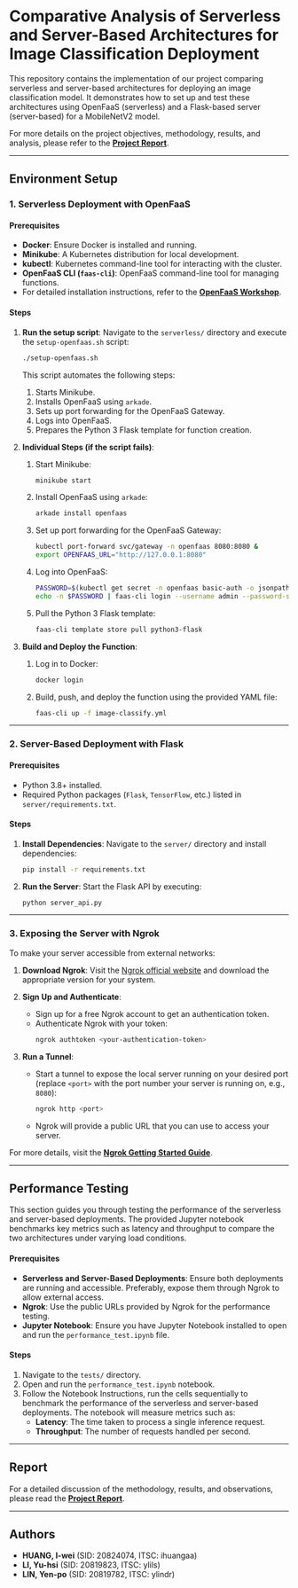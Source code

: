 # Comparative Analysis of Serverless and Server-Based Architectures for Image Classification Deployment

This repository contains the implementation of our project comparing serverless and server-based architectures for deploying an image classification model. It demonstrates how to set up and test these architectures using OpenFaaS (serverless) and a Flask-based server (server-based) for a MobileNetV2 model.

For more details on the project objectives, methodology, results, and analysis, please refer to the **[Project Report](./COMP4651_Group_8_Project_Report.pdf)**.

---

## Environment Setup

### 1. Serverless Deployment with OpenFaaS

#### Prerequisites
- **Docker**: Ensure Docker is installed and running.
- **Minikube**: A Kubernetes distribution for local development.
- **kubectl**: Kubernetes command-line tool for interacting with the cluster.
- **OpenFaaS CLI (`faas-cli`)**: OpenFaaS command-line tool for managing functions.
- For detailed installation instructions, refer to the **[OpenFaaS Workshop](https://github.com/openfaas/workshop)**.

#### Steps
1. **Run the setup script**:
   Navigate to the `serverless/` directory and execute the `setup-openfaas.sh` script:
   ```bash
   ./setup-openfaas.sh
   ```
   This script automates the following steps:
   1. Starts Minikube.
   2. Installs OpenFaaS using `arkade`.
   3. Sets up port forwarding for the OpenFaaS Gateway.
   4. Logs into OpenFaaS.
   5. Prepares the Python 3 Flask template for function creation.

2. **Individual Steps (if the script fails)**:
   1. Start Minikube:
        ```bash
        minikube start
        ```
   2. Install OpenFaaS using `arkade`:
        ```bash
        arkade install openfaas
        ```
   3. Set up port forwarding for the OpenFaaS Gateway:
        ```bash
        kubectl port-forward svc/gateway -n openfaas 8080:8080 &
        export OPENFAAS_URL="http://127.0.0.1:8080"
        ```
   4. Log into OpenFaaS:
        ```bash
        PASSWORD=$(kubectl get secret -n openfaas basic-auth -o jsonpath="{.data.basic-auth-password}" | base64 --decode; echo)
        echo -n $PASSWORD | faas-cli login --username admin --password-stdin -g $OPENFAAS_URL
        ```
   5. Pull the Python 3 Flask template:
        ```bash
        faas-cli template store pull python3-flask
        ```

3. **Build and Deploy the Function**:
   1. Log in to Docker:
        ```bash
        docker login
        ```
   2. Build, push, and deploy the function using the provided YAML file:
        ```bash
        faas-cli up -f image-classify.yml
        ```

---

### 2. Server-Based Deployment with Flask

#### Prerequisites
- Python 3.8+ installed.
- Required Python packages (`Flask`, `TensorFlow`, etc.) listed in `server/requirements.txt`.

#### Steps
1. **Install Dependencies**:
   Navigate to the `server/` directory and install dependencies:
   ```bash
   pip install -r requirements.txt
   ```
2. **Run the Server**:
   Start the Flask API by executing:
   ```bash
   python server_api.py
   ```

---

### 3. Exposing the Server with Ngrok

To make your server accessible from external networks:

1. **Download Ngrok**:
   Visit the [Ngrok official website](https://ngrok.com) and download the appropriate version for your system.

2. **Sign Up and Authenticate**:
   - Sign up for a free Ngrok account to get an authentication token.
   - Authenticate Ngrok with your token:
     ```bash
     ngrok authtoken <your-authentication-token>
     ```

3. **Run a Tunnel**:  
   - Start a tunnel to expose the local server running on your desired port (replace `<port>` with the port number your server is running on, e.g., `8080`):
     ```bash
     ngrok http <port>
     ```
   - Ngrok will provide a public URL that you can use to access your server.

For more details, visit the **[Ngrok Getting Started Guide](https://ngrok.com/docs/getting-started/)**.

---

## Performance Testing

This section guides you through testing the performance of the serverless and server-based deployments. The provided Jupyter notebook benchmarks key metrics such as latency and throughput to compare the two architectures under varying load conditions.

#### Prerequisites
- **Serverless and Server-Based Deployments**: Ensure both deployments are running and accessible. Preferably, expose them through Ngrok to allow external access.
- **Ngrok**: Use the public URLs provided by Ngrok for the performance testing.
- **Jupyter Notebook**: Ensure you have Jupyter Notebook installed to open and run the `performance_test.ipynb` file.

#### Steps
1. Navigate to the `tests/` directory.
2. Open and run the `performance_test.ipynb` notebook.
3. Follow the Notebook Instructions, run the cells sequentially to benchmark the performance of the serverless and server-based deployments. The notebook will measure metrics such as:
    - **Latency**: The time taken to process a single inference request.
    - **Throughput**: The number of requests handled per second.

---

## Report

For a detailed discussion of the methodology, results, and observations, please read the **[Project Report](./COMP4651_Group_8_Project_Report.pdf)**.

---

## Authors

- **HUANG, I-wei** (SID: 20824074, ITSC: ihuangaa)
- **LI, Yu-hsi** (SID: 20819823, ITSC: ylils)
- **LIN, Yen-po** (SID: 20819782, ITSC: ylindr)